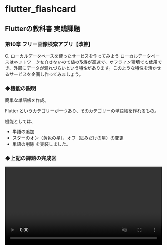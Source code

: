 # flutter_flashcard

## Flutterの教科書 実践課題

### 第10章 フリー画像検索アプリ【改善】

C. ローカルデータベースを使ったサービスを作ってみよう
ローカルデータベースはネットワークを介さないので値の取得が高速で、オフライン環境でも使用でき、外部にデータが漏れづらいという特性があります。このような特性を活かせるサービスを企画し作ってみましょう。

### ◆機能の説明
簡単な単語帳を作成。

Flutter というカテゴリーが一つあり、そのカテゴリーの単語帳を作れるもの。

機能としては、
- 単語の追加
- スターのオン（黄色の星）、オフ（囲みだけの星）の変更
- 単語の削除
を実装しました。

### ◆上記の課題の完成図

<video controls width="100%" autoplay loop muted="true" src="assets/movie.mp4" type="video/mp4" >
 Sorry, your browser doesn't support embedded videos.
</video>


